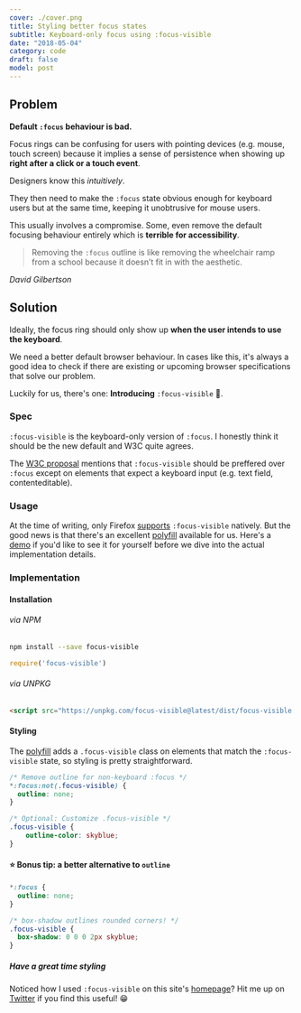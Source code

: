 ```yaml
---
cover: ./cover.png
title: Styling better focus states
subtitle: Keyboard-only focus using :focus-visible
date: "2018-05-04"
category: code
draft: false
model: post
---
```


## Problem
**Default `:focus` behaviour is bad.**

Focus rings can be confusing for users with pointing devices (e.g. mouse, touch screen) because it implies a sense of persistence when showing up **right after a click or a touch event**.

Designers know this _intuitively_.

They then need to make the `:focus` state obvious enough for keyboard users but at the same time, keeping it unobtrusive for mouse users.

This usually involves a compromise. Some, even remove the default focusing behaviour entirely which is **terrible for accessibility**.

> Removing the `:focus` outline is like removing the wheelchair ramp from a school because it doesn’t fit in with the aesthetic.

<cite>David Gilbertson</cite>

## Solution
Ideally, the focus ring should only show up **when the user intends to use the keyboard**.

We need a better default browser behaviour. In cases like this, it's always a good idea to check if there are existing or upcoming browser specifications that solve our problem.

Luckily for us, there's one: **Introducing** `:focus-visible` 🎉.

### Spec
`:focus-visible` is the keyboard-only version of `:focus`. I honestly think it should be the new default and W3C quite agrees.

The [W3C proposal](https://drafts.csswg.org/selectors-4/#the-focus-visible-pseudo) mentions that `:focus-visible` should be preffered over `:focus` except on elements that expect a keyboard input (e.g. text field, contenteditable).

### Usage
At the time of writing, only Firefox [supports](https://caniuse.com/#search=focus-visible) `:focus-visible` natively. But the good news is that there's an excellent [polyfill](https://github.com/WICG/focus-visible) available for us. Here's a [demo](https://wicg.github.io/focus-visible/demo/) if you'd like to see it for yourself before we dive into the actual implementation details.

### Implementation
#### Installation
###### via NPM
```bash
npm install --save focus-visible
```
```js
require('focus-visible')
```

###### via UNPKG
```html
<script src="https://unpkg.com/focus-visible@latest/dist/focus-visible.min.js"></script>
```

#### Styling
The [polyfill](https://github.com/WICG/focus-visible) adds a `.focus-visible` class on elements that match the `:focus-visible` state, so styling is pretty straightforward.
```css
/* Remove outline for non-keyboard :focus */
*:focus:not(.focus-visible) {
  outline: none;
}

/* Optional: Customize .focus-visible */
.focus-visible {
	outline-color: skyblue;
}
```

#### ⭐️ Bonus tip: a better alternative to `outline`
```css
*:focus {
  outline: none;
}

/* box-shadow outlines rounded corners! */
.focus-visible {
  box-shadow: 0 0 0 2px skyblue;
}
```

##### Have a great time styling
Noticed how I used `:focus-visible` on this site's [homepage](/)? Hit me up on [Twitter](https://twitter.com/nelonoel) if you find this useful! 😁
